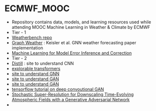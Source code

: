 # ECMWF_MOOC
- Repository contains data, models, and learning resources used while attending MOOC Machine Learning in Weather &amp; Climate by ECMWF
- Tier - 1
- [Weatherbench repo](https://github.com/pangeo-data/WeatherBench)
- [Graph Weather](https://github.com/openclimatefix/graph_weather) : Keisler et al. GNN weather forecasting paper implementation
- [Machine Learning for Model Error Inference and Correction](https://arxiv.org/pdf/2210.13817.pdf)
- Tier - 2
- [Distill](https://distill.pub/) : site to understand CNN
- [explorable transformers](https://huggingface.co/exbert/?model=bert-base-cased&modelKind=bidirectional&sentence=The%20girl%20ran%20to%20a%20local%20pub%20to%20escape%20the%20din%20of%20her%20city.&layer=0&heads=..0,1,2,3,4,5,6,7,8,9,10,11&threshold=0.7&tokenInd=null&tokenSide=null&maskInds=..&hideClsSep=true)
- [site to understand GNN](https://distill.pub/2021/gnn-intro/)
- [site to understand GAN](https://jalammar.github.io/)
- [site to understand GAN](https://jleinonen.github.io/2019/09/05/gan-elements-1.html)
- [tensorflow tutorial on deep convoutional GAN](https://www.tensorflow.org/tutorials/generative/dcgan)
- [Stochastic Super-Resolution for Downscaling Time-Evolving Atmospheric Fields with a Generative Adversarial Network](https://arxiv.org/abs/2005.10374)
- 
